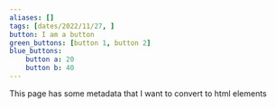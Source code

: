 ```yaml
---
aliases: []
tags: [dates/2022/11/27, ]
button: I am a button
green_buttons: [button 1, button 2]
blue_buttons: 
	button a: 20
	button b: 40
---
```


This page has some metadata that I want to convert to html elements
